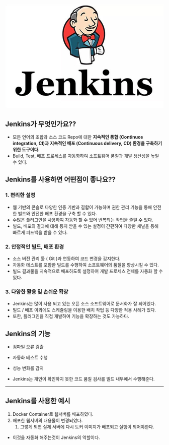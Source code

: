 <img src="../Images/Jenkins.png" alt="image12" width="600">


## Jenkins가 무엇인가요??

- 모든 언어의 조합과 소스 코드 Repo에 대한 **지속적인 통합 (Continuos integration, CI)과 지속적인 배포 (Continuous delivery, CD) 환경을 구축하기 위한 도구이다.**
- Build, Test, 배포 프로세스를 자동화하여 소프트웨어 품질과 개발 생산성을 높일 수 있다.

## Jenkins를 사용하면 어떤점이 좋나요??

### 1. 편리한 설정

- 웹 기반의 콘솔로 다양한 인증 기반과 결합이 가능하며 권한 관리 기능을 통해 안전한 빌드와 안전한 배포 환경을 구축 할 수 있다.
- 수많은 플러그인을 사용하여 자동화 할 수 있어 반복되는 작업을 줄일 수 있다.
- 빌드, 배포의 결과에 대해 통지 받을 수 있는 설정이 간편하여 다양한 채널을 통해 빠르게 피드백을 받을 수 있다.

### 2. 안정적인 빌드, 배포 환경

- 소스 버전 관리 툴 ( Git )과 연동하여 코드 변경을 감지한다.
- 자동화 테스트를 포함한 빌드를 수행하여 소프트웨어의 품질을 향상시킬 수 있다.
- 빌드 결과물을 지속적으로 배포하도록 설정하여 개발 프로세스 전체를 자동화 할 수 있다.

### 3. 다양한 활용 및 손쉬운 확장

- Jenkins는 많이 사용 되고 있는 오픈 소스 소프트웨어로 문서화가 잘 되어있다.
- 빌드 / 배포 이외에도 스케쥴링을 이용한 배치 작업 등 다양한 적용 사례가 있다.
- 또한, 플러그인을 직접 개발하여 기능을 확장하는 것도 가능하다.

## Jenkins의 기능

- 컴파일 오류 검출
- 자동화 테스트 수행
- 성능 변화를 감지

- Jenkins는 개인이 확인하지 못한 코드 품질 검사를 빌드 내부에서 수행해준다.
---
 ## Jenkins를 사용한 예시

1. Docker Container로 웹서버를 배포하였다.
2. 배포한 웹서버의 내용물이 변경되었다.
    1. 그렇게 되면 실제 서버에 다시 도커 이미지가 배포되고 실행이 되어야한다.
- 이것을 자동화 해주는것이 Jenkins의 역할이다.